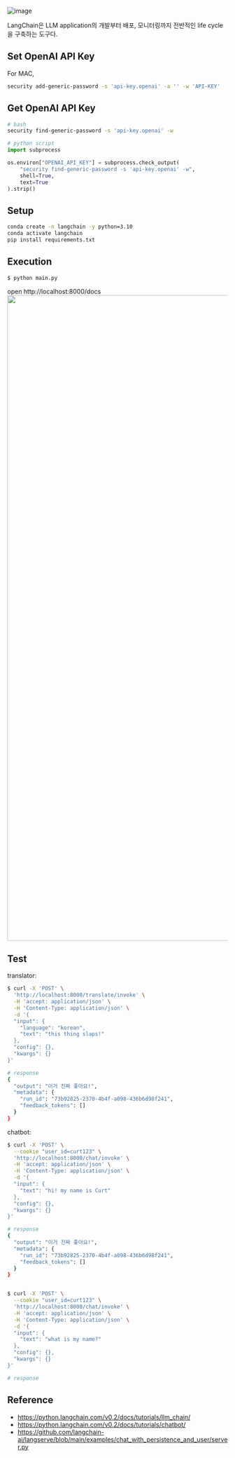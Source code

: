 ![image](https://github.com/Curt-Park/TIL/assets/14961526/ef26c913-e837-46ce-a8a9-57eb6e9824b1)

LangChain은 LLM application의 개발부터 배포, 모니터링까지 전반적인 life cycle을 구축하는 도구다.

## Set OpenAI API Key
For MAC,
```bash
security add-generic-password -s 'api-key.openai' -a '' -w 'API-KEY'
```

## Get OpenAI API Key
```bash
# bash
security find-generic-password -s 'api-key.openai' -w
```

```python
# python script
import subprocess

os.environ["OPENAI_API_KEY"] = subprocess.check_output(
    "security find-generic-password -s 'api-key.openai' -w",
    shell=True,
    text=True
).strip()
```


## Setup
```bash
conda create -n langchain -y python=3.10
conda activate langchain
pip install requirements.txt
```

## Execution
```bash
$ python main.py
```

open http://localhost:8000/docs
<img width="1472" src="https://github.com/Curt-Park/TIL/assets/14961526/e9cc1091-b11e-4038-aaa0-4989d890c2fd">

## Test
translator:
```bash
$ curl -X 'POST' \
  'http://localhost:8000/translate/invoke' \
  -H 'accept: application/json' \
  -H 'Content-Type: application/json' \
  -d '{
  "input": {
    "language": "korean",
    "text": "this thing slaps!"
  },
  "config": {},
  "kwargs": {}
}'

# response
{
  "output": "이거 진짜 좋아요!",
  "metadata": {
    "run_id": "73b92825-2370-4b4f-a098-436b6d98f241",
    "feedback_tokens": []
  }
}
```

chatbot:
```bash
$ curl -X 'POST' \
  --cookie "user_id=curt123" \
  'http://localhost:8000/chat/invoke' \
  -H 'accept: application/json' \
  -H 'Content-Type: application/json' \
  -d '{
  "input": {
    "text": "hi! my name is Curt"
  },
  "config": {},
  "kwargs": {}
}'

# response
{
  "output": "이거 진짜 좋아요!",
  "metadata": {
    "run_id": "73b92825-2370-4b4f-a098-436b6d98f241",
    "feedback_tokens": []
  }
}


$ curl -X 'POST' \
  --cookie "user_id=curt123" \
  'http://localhost:8000/chat/invoke' \
  -H 'accept: application/json' \
  -H 'Content-Type: application/json' \
  -d '{
  "input": {
    "text": "what is my name?"
  },
  "config": {},
  "kwargs": {}
}'

# response
```

## Reference
- https://python.langchain.com/v0.2/docs/tutorials/llm_chain/
- https://python.langchain.com/v0.2/docs/tutorials/chatbot/
- https://github.com/langchain-ai/langserve/blob/main/examples/chat_with_persistence_and_user/server.py
